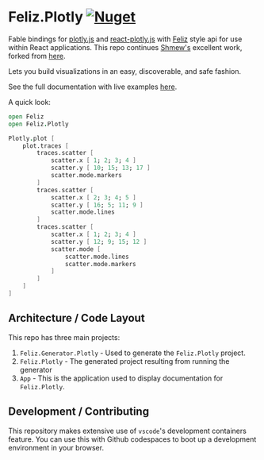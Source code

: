 # Feliz.Plotly [![Nuget](https://img.shields.io/nuget/v/Feliz.Plotly.svg?maxAge=0&colorB=brightgreen)](https://www.nuget.org/packages/Feliz.Plotly)

Fable bindings for [plotly.js](https://github.com/plotly/plotly.js) and [react-plotly.js](https://github.com/plotly/react-plotly.js) with [Feliz](https://github.com/Zaid-Ajaj/Feliz) style api for use within React applications. This repo continues [Shmew's](https://github.com/Shmew/) excellent work, forked from [here](https://github.com/Shmew/Feliz.Plotly).

Lets you build visualizations in an easy, discoverable, and safe fashion.

See the full documentation with live examples [here](https://fsprojects.github.io/Feliz.Plotly/).

A quick look:

```fs
open Feliz
open Feliz.Plotly

Plotly.plot [
    plot.traces [
        traces.scatter [
            scatter.x [ 1; 2; 3; 4 ]
            scatter.y [ 10; 15; 13; 17 ]
            scatter.mode.markers
        ]
        traces.scatter [
            scatter.x [ 2; 3; 4; 5 ]
            scatter.y [ 16; 5; 11; 9 ]
            scatter.mode.lines
        ]
        traces.scatter [
            scatter.x [ 1; 2; 3; 4 ]
            scatter.y [ 12; 9; 15; 12 ]
            scatter.mode [
                scatter.mode.lines
                scatter.mode.markers
            ]
        ]
    ]
]
```

## Architecture / Code Layout

This repo has three main projects:

1. `Feliz.Generator.Plotly` - Used to generate the `Feliz.Plotly` project.
2. `Feliz.Plotly` - The generated project resulting from running the generator
3. `App` - This is the application used to display documentation for `Feliz.Plotly`.

## Development / Contributing

This repository makes extensive use of `vscode`'s development containers feature. You can use this with Github codespaces to boot up a development environment in your browser.